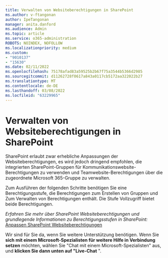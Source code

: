 ```yaml
---
title: Verwalten von Websiteberechtigungen in SharePoint
ms.author: v-ftangonan
author: IpeTangonan
manager: anita.danford
ms.audience: Admin
ms.topic: article
ms.service: o365-administration
ROBOTS: NOINDEX, NOFOLLOW
ms.localizationpriority: medium
ms.custom:
- "9010137"
- "15630"
ms.date: 02/11/2022
ms.openlocfilehash: 75178afad83a59525b2b67f75a3544b5366d2985
ms.sourcegitcommit: d11262728f0617a843a0117cb5172aa322022b27
ms.translationtype: MT
ms.contentlocale: de-DE
ms.lasthandoff: 03/08/2022
ms.locfileid: "63229965"
---
```

# <a name="managing-site-permission-in-sharepoint"></a>Verwalten von Websiteberechtigungen in SharePoint

SharePoint erlaubt zwar erhebliche Anpassungen der Websiteberechtigungen, es wird jedoch dringend empfohlen, die integrierten SharePoint-Gruppen für Kommunikationswebsite-Berechtigungen zu verwenden und Teamwebsite-Berechtigungen über die zugeordnete Microsoft 365-Gruppe zu verwalten.

Zum Ausführen der folgenden Schritte benötigen Sie eine Berechtigungsstufe, die Berechtigungen zum Erstellen von Gruppen und Zum Verwalten von Berechtigungen enthält. Die Stufe Vollzugriff bietet beide Berechtigungen.

*Erfahren Sie mehr über SharePoint Websiteberechtigungen und grundlegende Informationen zu Berechtigungsstufen in SharePoint:*
[Anpassen SharePoint Websiteberechtigungen](https://docs.microsoft.com/sharepoint/customize-sharepoint-site-permissions)

Wir sind für Sie da, wenn Sie weitere Unterstützung benötigen. Wenn Sie **sich mit einem Microsoft-Spezialisten für weitere Hilfe in Verbindung setzen** möchten, wählen Sie "Chat mit einem Microsoft-Spezialisten" aus, und **klicken Sie dann unten auf "Live-Chat** ".
